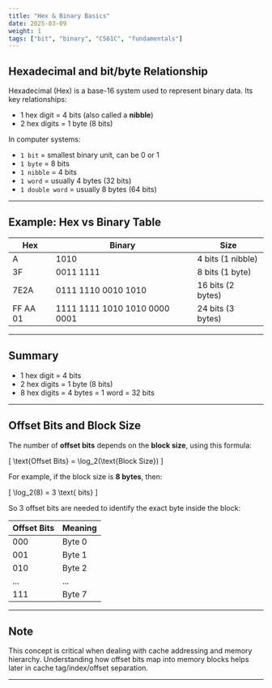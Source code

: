 ```yaml
---
title: "Hex & Binary Basics"
date: 2025-03-09
weight: 1
tags: ["bit", "binary", "CS61C", "fundamentals"]
---
```


## Hexadecimal and bit/byte Relationship

Hexadecimal (Hex) is a base-16 system used to represent binary data. Its key relationships:

- 1 hex digit = 4 bits (also called a **nibble**)  
- 2 hex digits = 1 byte (8 bits)

In computer systems:

- `1 bit` = smallest binary unit, can be 0 or 1  
- `1 byte` = 8 bits  
- `1 nibble` = 4 bits  
- `1 word` = usually 4 bytes (32 bits)  
- `1 double word` = usually 8 bytes (64 bits)  

---

## Example: Hex vs Binary Table

| Hex | Binary | Size |
|-----|--------|------|
| A   | 1010   | 4 bits (1 nibble) |
| 3F  | 0011 1111 | 8 bits (1 byte) |
| 7E2A | 0111 1110 0010 1010 | 16 bits (2 bytes) |
| FF AA 01 | 1111 1111 1010 1010 0000 0001 | 24 bits (3 bytes) |

---

## Summary

- 1 hex digit = 4 bits  
- 2 hex digits = 1 byte (8 bits)  
- 8 hex digits = 4 bytes = 1 word = 32 bits

---

## Offset Bits and Block Size

The number of **offset bits** depends on the **block size**, using this formula:

\[
\text{Offset Bits} = \log_2(\text{Block Size})
\]

For example, if the block size is **8 bytes**, then:

\[
\log_2(8) = 3 \text{ bits}
\]

So 3 offset bits are needed to identify the exact byte inside the block:

| Offset Bits | Meaning |
|-------------|---------|
| 000 | Byte 0 |
| 001 | Byte 1 |
| 010 | Byte 2 |
| ... | ... |
| 111 | Byte 7 |

---

## Note

This concept is critical when dealing with cache addressing and memory hierarchy. Understanding how offset bits map into memory blocks helps later in cache tag/index/offset separation.

---

